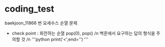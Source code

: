# coding_test

baekjoon_11866 번 요세수스 순열 문제
- check point : 
회전하는 순열 pop(0), pop() /n
백준에서 요구하는 답의 형식을 주의할 것 /n
'''python
print('<',end='')
'''
